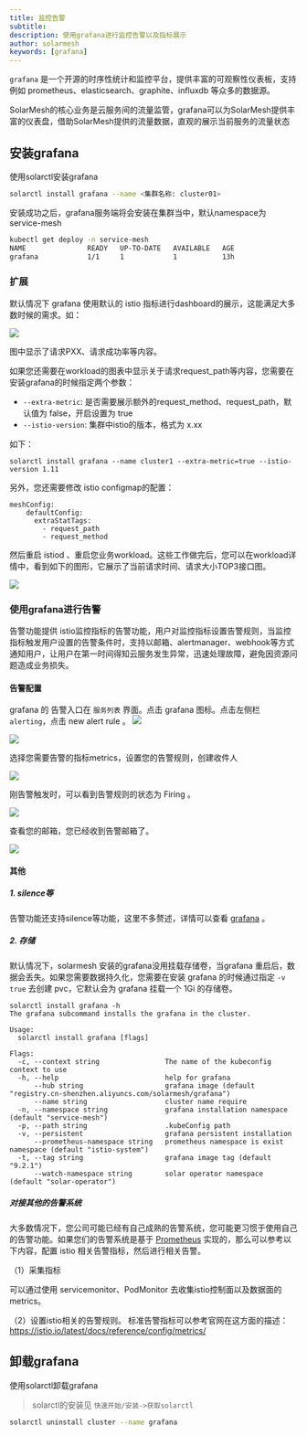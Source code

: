 ```yaml
---
title: 监控告警
subtitle:
description: 使用grafana进行监控告警以及指标展示
author: solarmesh
keywords: [grafana]
---
```


`grafana` 是一个开源的时序性统计和监控平台，提供丰富的可观察性仪表板，支持例如 prometheus、elasticsearch、graphite、influxdb 等众多的数据源。

SolarMesh的核心业务是云服务间的流量监管，grafana可以为SolarMesh提供丰富的仪表盘，借助SolarMesh提供的流量数据，直观的展示当前服务的流量状态

## 安装grafana

使用solarctl安装grafana
```bash
solarctl install grafana --name <集群名称: cluster01>
```
安装成功之后，grafana服务端将会安装在集群当中，默认namespace为service-mesh

```bash
kubectl get deploy -n service-mesh
NAME               READY   UP-TO-DATE   AVAILABLE   AGE
grafana            1/1     1            1           13h
```

### 扩展
默认情况下 grafana 使用默认的 istio 指标进行dashboard的展示，这能满足大多数时候的需求。如：

![](img.png)

图中显示了请求PXX、请求成功率等内容。

如果您还需要在workload的图表中显示关于请求request_path等内容，您需要在安装grafana的时候指定两个参数：

- `--extra-metric`: 是否需要展示额外的request_method、request_path，默认值为 false，开启设置为 true
- `--istio-version`: 集群中istio的版本，格式为 x.xx

如下：

```shell
solarctl install grafana --name cluster1 --extra-metric=true --istio-version 1.11
```

另外，您还需要修改 istio configmap的配置：

```shell
meshConfig:
    defaultConfig:
      extraStatTags:
        - request_path
        - request_method
```

然后重启 istiod 、重启您业务workload。这些工作做完后，您可以在workload详情中，看到如下的图形，它展示了当前请求时间、请求大小TOP3接口图。

![](img_1.png)

### 使用grafana进行告警

告警功能提供 istio监控指标的告警功能，用户对监控指标设置告警规则，当监控指标触发用户设置的告警条件时，支持以邮箱、alertmanager、webhook等方式通知用户，让用户在第一时间得知云服务发生异常，迅速处理故障，避免因资源问题造成业务损失。

#### 告警配置

grafana 的 告警入口在 `服务列表` 界面。点击 grafana 图标。点击左侧栏 `alerting`，点击 new alert rule 。
![](img_2.png)

![](img_3.png)

选择您需要告警的指标metrics，设置您的告警规则，创建收件人

![](img_4.png)

刚告警触发时，可以看到告警规则的状态为 Firing 。

![](img_5.png)

查看您的邮箱，您已经收到告警邮箱了。

![](img_6.png)

#### 其他

##### 1. silence等

告警功能还支持silence等功能，这里不多赘述，详情可以查看 [grafana](https://grafana.com/docs/grafana/latest/alerting/) 。

##### 2. 存储

默认情况下，solarmesh 安装的grafana没用挂载存储卷，当grafana 重启后，数据会丢失。如果您需要数据持久化，您需要在安装 grafana 的时候通过指定 `-v true` 去创建 pvc，它默认会为 grafana 挂载一个 1Gi 的存储卷。

```shell
solarctl install grafana -h
The grafana subcommand installs the grafana in the cluster.

Usage:
  solarctl install grafana [flags]

Flags:
  -c, --context string                The name of the kubeconfig context to use
  -h, --help                          help for grafana
      --hub string                    grafana image (default "registry.cn-shenzhen.aliyuncs.com/solarmesh/grafana")
      --name string                   cluster name require
  -n, --namespace string              grafana installation namespace (default "service-mesh")
  -p, --path string                   .kubeConfig path
  -v, --persistent                    grafana persistent installation
      --prometheus-namespace string   prometheus namespace is exist namespace (default "istio-system")
  -t, --tag string                    grafana image tag (default "9.2.1")
      --watch-namespace string        solar operator namespace (default "solar-operator")
```

##### 对接其他的告警系统

大多数情况下，您公司可能已经有自己成熟的告警系统，您可能更习惯于使用自己的告警功能。如果您们的告警系统是基于 [Prometheus](https://prometheus.io/) 实现的，那么可以参考以下内容，配置 istio 相关告警指标，然后进行相关告警。

（1）采集指标

可以通过使用 servicemonitor、PodMonitor 去收集istio控制面以及数据面的metrics。

（2）设置istio相关的告警规则。
标准告警指标可以参考官网在这方面的描述： https://istio.io/latest/docs/reference/config/metrics/

## 卸载grafana

使用solarctl卸载grafana

> solarctl的安装见 `快速开始/安装->获取solarctl`

```bash
solarctl uninstall cluster --name grafana
```
